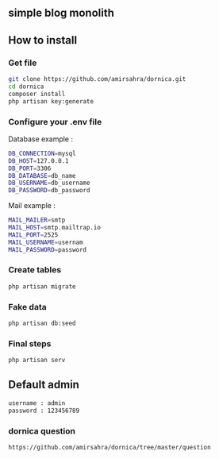 
## simple  blog monolith


## How to install

### Get file
```bash
git clone https://github.com/amirsahra/dornica.git
cd dornica
composer install
php artisan key:generate
```
### Configure your .env file

Database example :
```bash
DB_CONNECTION=mysql
DB_HOST=127.0.0.1
DB_PORT=3306
DB_DATABASE=db_name
DB_USERNAME=db_username
DB_PASSWORD=db_password
```

Mail example :
```bash
MAIL_MAILER=smtp
MAIL_HOST=smtp.mailtrap.io
MAIL_PORT=2525
MAIL_USERNAME=usernam
MAIL_PASSWORD=password

```
### Create tables
```bash
php artisan migrate
```
### Fake data

```bash
php artisan db:seed
```
### Final steps
```bash
php artisan serv
```
## Default admin
```bash
username : admin
password : 123456789
```

### dornica question
```bash
https://github.com/amirsahra/dornica/tree/master/question
```
